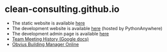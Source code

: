 # clean-consulting.github.io

* The static website is available [here](http://clean-consulting.github.io/)
* The development website is available [here](http://oneone.pythonanywhere.com) (hosted by PythonAnywhere)
* The development admin page is available [here](http://oneone.pythonanywhere.com/admin)
* [Team Meeting History (Google docs)](https://docs.google.com/document/d/1uWfcGBThHfReOl6x3x5b3T5E0DNZ5Twv56wLPa6ERjM/edit)
* [Obvius Building Manager Online](https://www.obviusbmo.com/index.php)

